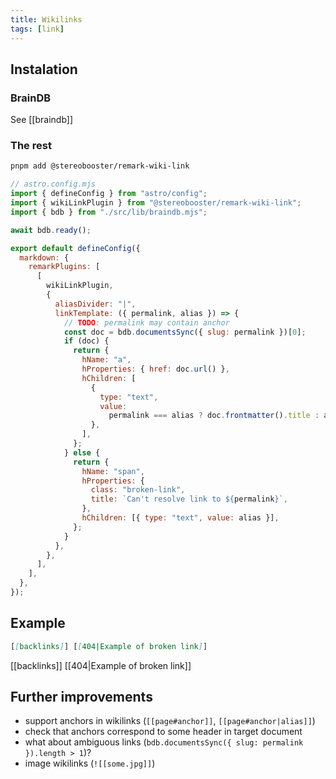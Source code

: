 ```yaml
---
title: Wikilinks
tags: [link]
---
```


## Instalation

### BrainDB

See [[braindb]]

### The rest

```bash title="Instal dependencies…"
pnpm add @stereobooster/remark-wiki-link
```

```js
// astro.config.mjs
import { defineConfig } from "astro/config";
import { wikiLinkPlugin } from "@stereobooster/remark-wiki-link";
import { bdb } from "./src/lib/braindb.mjs";

await bdb.ready();

export default defineConfig({
  markdown: {
    remarkPlugins: [
      [
        wikiLinkPlugin,
        {
          aliasDivider: "|",
          linkTemplate: ({ permalink, alias }) => {
            // TODO: permalink may contain anchor
            const doc = bdb.documentsSync({ slug: permalink })[0];
            if (doc) {
              return {
                hName: "a",
                hProperties: { href: doc.url() },
                hChildren: [
                  {
                    type: "text",
                    value:
                      permalink === alias ? doc.frontmatter().title : alias,
                  },
                ],
              };
            } else {
              return {
                hName: "span",
                hProperties: {
                  class: "broken-link",
                  title: `Can't resolve link to ${permalink}`,
                },
                hChildren: [{ type: "text", value: alias }],
              };
            }
          },
        },
      ],
    ],
  },
});
```

## Example

```md
[[backlinks]] [[404|Example of broken link]]
```

[[backlinks]] [[404|Example of broken link]]

## Further improvements

- support anchors in wikilinks (`[[page#anchor]]`, `[[page#anchor|alias]]`)
- check that anchors correspond to some header in target document
- what about ambiguous links (`bdb.documentsSync({ slug: permalink }).length > 1`)?
- image wikilinks (`![[some.jpg]]`)
